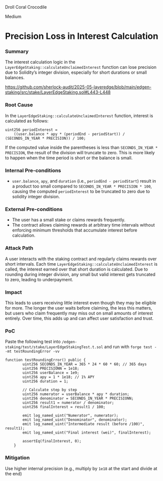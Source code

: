 Droll Coral Crocodile

Medium

# Precision Loss in Interest Calculation

### Summary

The interest calculation logic in the `LayerEdgeStaking::calculateUnclaimedInterest` function can lose precision due to Solidity’s integer division, especially for short durations or small balances.

https://github.com/sherlock-audit/2025-05-layeredge/blob/main/edgen-staking/src/stake/LayerEdgeStaking.sol#L443-L448

### Root Cause

In the `LayerEdgeStaking::calculateUnclaimedInterest` function, interest is calculated as follows:
```solidity
uint256 periodInterest =
    ((user.balance * apy * (periodEnd - periodStart)) / (SECONDS_IN_YEAR * PRECISION)) / 100;
```
If the computed value inside the parentheses is less than `SECONDS_IN_YEAR * PRECISION`, the result of the division will truncate to zero. This is more likely to happen when the time period is short or the balance is small.

### Internal Pre-conditions

- `user.balance`, `apy`, and `duration` (i.e., `periodEnd - periodStart`) result in a product too small compared to `SECONDS_IN_YEAR * PRECISION * 100`, causing the computed `periodInterest` to be truncated to zero due to solidity integer division.

### External Pre-conditions

- The user has a small stake or claims rewards frequently.
- The contract allows claiming rewards at arbitrary time intervals without enforcing minimum thresholds that accumulate interest before calculation.

### Attack Path

A user interacts with the staking contract and regularly claims rewards over short intervals. Each time `LayerEdgeStaking::calculateUnclaimedInterest` is called, the interest earned over that short duration is calculated. Due to rounding during integer division, any small but valid interest gets truncated to zero, leading to underpayment.

### Impact

This leads to users receiving little interest even though they may be eligible for more. The longer the user waits before claiming, the less this matters, but users who claim frequently may miss out on small amounts of interest entirely. Over time, this adds up and can affect user satisfaction and trust.

### PoC

Paste the following test into `/edgen-staking/test/stake/LayerEdgeStakingTest.t.sol` and run with `forge test --mt testRoundingError -vv`

```solidity
function testRoundingError() public {
        uint256 SECONDS_IN_YEAR = 365 * 24 * 60 * 60; // 365 days
        uint256 PRECISIONN = 1e18;
        uint256 userBalance = 1e9; 
        uint256 apy = 1 * 1e18; // 1% APY
        uint256 duration = 1;

        // Calculate step by step
        uint256 numerator = userBalance * apy * duration;
        uint256 denominator = SECONDS_IN_YEAR * PRECISIONN;
        uint256 result1 = numerator / denominator;
        uint256 finalInterest = result1 / 100;

        emit log_named_uint("Numerator", numerator);
        emit log_named_uint("Denominator", denominator);
        emit log_named_uint("Intermediate result (before /100)", result1);
        emit log_named_uint("Final interest (wei)", finalInterest);

        assertEq(finalInterest, 0);
    }
```

### Mitigation

Use higher internal precision (e.g., multiply by `1e18` at the start and divide at the end) 